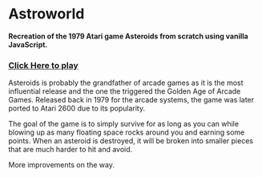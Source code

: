 # Astroworld
**Recreation of the 1979 Atari game Asteroids from scratch using vanilla JavaScript.**

### [Click Here to play](https://fredsiika.github.io/astroworld/)

Asteroids is probably the grandfather of arcade games as it is the most influential release and the one the triggered the Golden Age of Arcade Games. Released back in 1979 for the arcade systems, the game was later ported to Atari 2600 due to its popularity. 

The goal of the game is to simply survive for as long as you can while blowing up as many floating space rocks around you and earning some points. When an asteroid is destroyed, it will be broken into smaller pieces that are much harder to hit and avoid.

More improvements on the way.
